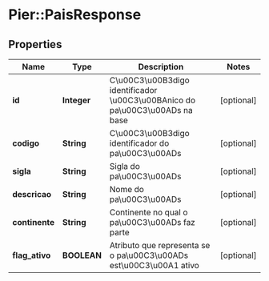 # Pier::PaisResponse

## Properties
Name | Type | Description | Notes
------------ | ------------- | ------------- | -------------
**id** | **Integer** | C\u00C3\u00B3digo identificador \u00C3\u00BAnico do pa\u00C3\u00ADs na base | [optional] 
**codigo** | **String** | C\u00C3\u00B3digo identificador do pa\u00C3\u00ADs | [optional] 
**sigla** | **String** | Sigla do pa\u00C3\u00ADs | [optional] 
**descricao** | **String** | Nome do pa\u00C3\u00ADs | [optional] 
**continente** | **String** | Continente no qual o pa\u00C3\u00ADs faz parte | [optional] 
**flag_ativo** | **BOOLEAN** | Atributo que representa se o pa\u00C3\u00ADs est\u00C3\u00A1 ativo | [optional] 


